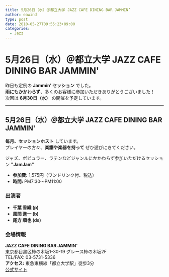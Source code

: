 ```yaml
---
title: 5月26日（水）＠都立大学 JAZZ CAFE DINING BAR JAMMIN’
author: eawind
type: post
date: 2010-05-27T09:55:23+09:00
categories:
  - Jazz
---
```

# 5月26日（水）＠都立大学 JAZZ CAFE DINING BAR JAMMIN'

昨日も定例の **Jammin' セッション** でした。  
**雨にもかかわらず**、多くのお客様に参加いただきありがとうございました！  
次回は **6月30日（水）** の開催を予定しています。

---

## 5月26日（水）＠都立大学 JAZZ CAFE DINING BAR JAMMIN'

**毎月、セッションホスト** しています。  
プレイヤーの方々、**楽譜や楽器を持って** ぜひ遊びにきてください。

ジャズ、ポピュラー、ラテンなどジャンルにかかわらず参加いただけるセッション **"JamJam"**  

- **参加費:** 1,575円（ワンドリンク付、税込）  
- **時間:** PM7:30〜PM11:00  

### 出演者
- **千葉 香織 (p)**  
- **風間 進一 (b)**  
- **尾方 順也 (ds)**  

### 会場情報
**JAZZ CAFE DINING BAR JAMMIN'**  
東京都目黒区柿の木坂1-30-19 グレース柿の木坂2F  
TEL/FAX: 03-5731-5336  
**アクセス:** 東急東横線「都立大学駅」徒歩3分  
[公式サイト](http://www17.ocn.ne.jp/~jammin/index.htm)  
